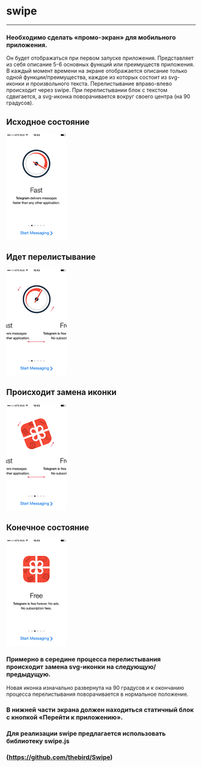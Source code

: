 # swipe
---
### Необходимо сделать «промо-экран» для мобильного приложения. 
Он будет отображаться при первом запуске приложения.
Представляет из себя описание 5-6 основных функций или преимуществ приложения.
В каждый момент времени на экране отображается описание только одной функции/преимущества,
каждое из которых состоит из svg-иконки и произвольного текста. Перелистывание вправо-влево происходит через swipe.
При перелистывании блок с текстом сдвигается, а svg-иконка поворачивается вокруг своего центра (на 90 градусов).

## Исходное состояние

![Альтернативный текст](https://github.com/virtu78/swipe_icons/blob/master/png/01.PNG)

## Идет перелистывание

![Альтернативный текст](https://github.com/virtu78/swipe_icons/blob/master/png/02.png)

## Происходит замена иконки

![Альтернативный текст](https://github.com/virtu78/swipe_icons/blob/master/png/03.png)

 ## Конечное состояние
 
![Альтернативный текст](https://github.com/virtu78/swipe_icons/blob/master/png/04.PNG)

### Примерно в середине процесса перелистывания происходит замена svg-иконки на следующую/предыдущую. 
Новая иконка изначально развернута на 90 градусов и к окончанию процесса перелистывания поворачивается в нормальное положение.

 ### В нижней части экрана должен находиться статичный блок с кнопкой «Перейти к приложению». 
 
 ### Для реализации swipe предлагается использовать библиотеку swipe.js 
 ### (https://github.com/thebird/Swipe)
 
 

